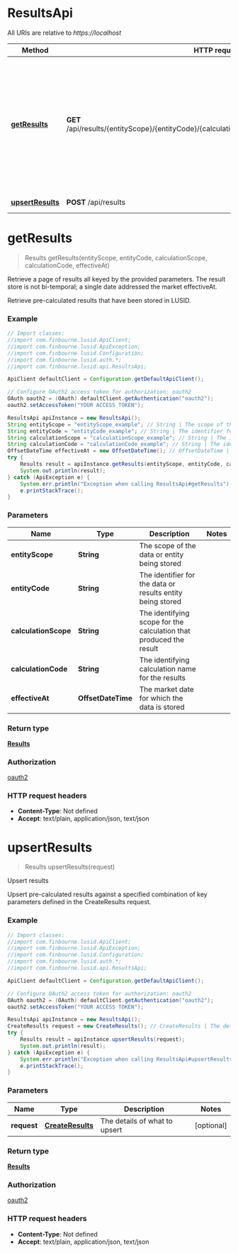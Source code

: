 # ResultsApi

All URIs are relative to *https://localhost*

Method | HTTP request | Description
------------- | ------------- | -------------
[**getResults**](ResultsApi.md#getResults) | **GET** /api/results/{entityScope}/{entityCode}/{calculationScope}/{calculationCode}/{effectiveAt} | Retrieve a page of results all keyed by the provided parameters. The result store is not bi-temporal; a single date  addressed the market effectiveAt.
[**upsertResults**](ResultsApi.md#upsertResults) | **POST** /api/results | Upsert results


<a name="getResults"></a>
# **getResults**
> Results getResults(entityScope, entityCode, calculationScope, calculationCode, effectiveAt)

Retrieve a page of results all keyed by the provided parameters. The result store is not bi-temporal; a single date  addressed the market effectiveAt.

Retrieve pre-calculated results that have been stored in LUSID.

### Example
```java
// Import classes:
//import com.finbourne.lusid.ApiClient;
//import com.finbourne.lusid.ApiException;
//import com.finbourne.lusid.Configuration;
//import com.finbourne.lusid.auth.*;
//import com.finbourne.lusid.api.ResultsApi;

ApiClient defaultClient = Configuration.getDefaultApiClient();

// Configure OAuth2 access token for authorization: oauth2
OAuth oauth2 = (OAuth) defaultClient.getAuthentication("oauth2");
oauth2.setAccessToken("YOUR ACCESS TOKEN");

ResultsApi apiInstance = new ResultsApi();
String entityScope = "entityScope_example"; // String | The scope of the data or entity being stored
String entityCode = "entityCode_example"; // String | The identifier for the data or results entity being stored
String calculationScope = "calculationScope_example"; // String | The identifying scope for the calculation that produced the result
String calculationCode = "calculationCode_example"; // String | The identifying calculation name for the results
OffsetDateTime effectiveAt = new OffsetDateTime(); // OffsetDateTime | The market date for which the data is stored
try {
    Results result = apiInstance.getResults(entityScope, entityCode, calculationScope, calculationCode, effectiveAt);
    System.out.println(result);
} catch (ApiException e) {
    System.err.println("Exception when calling ResultsApi#getResults");
    e.printStackTrace();
}
```

### Parameters

Name | Type | Description  | Notes
------------- | ------------- | ------------- | -------------
 **entityScope** | **String**| The scope of the data or entity being stored |
 **entityCode** | **String**| The identifier for the data or results entity being stored |
 **calculationScope** | **String**| The identifying scope for the calculation that produced the result |
 **calculationCode** | **String**| The identifying calculation name for the results |
 **effectiveAt** | **OffsetDateTime**| The market date for which the data is stored |

### Return type

[**Results**](Results.md)

### Authorization

[oauth2](../README.md#oauth2)

### HTTP request headers

 - **Content-Type**: Not defined
 - **Accept**: text/plain, application/json, text/json

<a name="upsertResults"></a>
# **upsertResults**
> Results upsertResults(request)

Upsert results

Upsert pre-calculated results against a specified combination of key parameters defined in the CreateResults request.

### Example
```java
// Import classes:
//import com.finbourne.lusid.ApiClient;
//import com.finbourne.lusid.ApiException;
//import com.finbourne.lusid.Configuration;
//import com.finbourne.lusid.auth.*;
//import com.finbourne.lusid.api.ResultsApi;

ApiClient defaultClient = Configuration.getDefaultApiClient();

// Configure OAuth2 access token for authorization: oauth2
OAuth oauth2 = (OAuth) defaultClient.getAuthentication("oauth2");
oauth2.setAccessToken("YOUR ACCESS TOKEN");

ResultsApi apiInstance = new ResultsApi();
CreateResults request = new CreateResults(); // CreateResults | The details of what to upsert
try {
    Results result = apiInstance.upsertResults(request);
    System.out.println(result);
} catch (ApiException e) {
    System.err.println("Exception when calling ResultsApi#upsertResults");
    e.printStackTrace();
}
```

### Parameters

Name | Type | Description  | Notes
------------- | ------------- | ------------- | -------------
 **request** | [**CreateResults**](CreateResults.md)| The details of what to upsert | [optional]

### Return type

[**Results**](Results.md)

### Authorization

[oauth2](../README.md#oauth2)

### HTTP request headers

 - **Content-Type**: Not defined
 - **Accept**: text/plain, application/json, text/json

